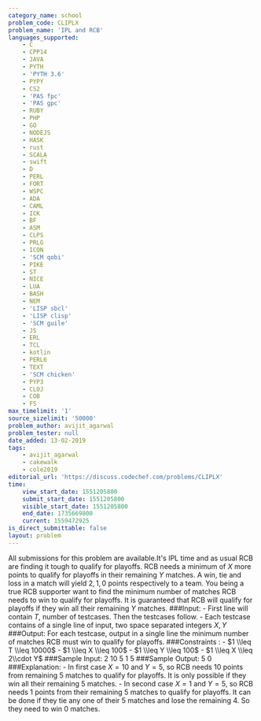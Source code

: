 ```yaml
---
category_name: school
problem_code: CLIPLX
problem_name: 'IPL and RCB'
languages_supported:
    - C
    - CPP14
    - JAVA
    - PYTH
    - 'PYTH 3.6'
    - PYPY
    - CS2
    - 'PAS fpc'
    - 'PAS gpc'
    - RUBY
    - PHP
    - GO
    - NODEJS
    - HASK
    - rust
    - SCALA
    - swift
    - D
    - PERL
    - FORT
    - WSPC
    - ADA
    - CAML
    - ICK
    - BF
    - ASM
    - CLPS
    - PRLG
    - ICON
    - 'SCM qobi'
    - PIKE
    - ST
    - NICE
    - LUA
    - BASH
    - NEM
    - 'LISP sbcl'
    - 'LISP clisp'
    - 'SCM guile'
    - JS
    - ERL
    - TCL
    - kotlin
    - PERL6
    - TEXT
    - 'SCM chicken'
    - PYP3
    - CLOJ
    - COB
    - FS
max_timelimit: '1'
source_sizelimit: '50000'
problem_author: avijit_agarwal
problem_tester: null
date_added: 13-02-2019
tags:
    - avijit_agarwal
    - cakewalk
    - cole2019
editorial_url: 'https://discuss.codechef.com/problems/CLIPLX'
time:
    view_start_date: 1551205800
    submit_start_date: 1551205800
    visible_start_date: 1551205800
    end_date: 1735669800
    current: 1559472925
is_direct_submittable: false
layout: problem
---
```

All submissions for this problem are available.It's IPL time and as usual RCB are finding it tough to qualify for playoffs. RCB needs a minimum of $X$ more points to qualify for playoffs in their remaining $Y$ matches. A win, tie and loss in a match will yield $2,1,0$ points respectively to a team. You being a true RCB supporter want to find the minimum number of matches RCB needs to win to qualify for playoffs. It is guaranteed that RCB will qualify for playoffs if they win all their remaining $Y$ matches. ###Input: - First line will contain $T$, number of testcases. Then the testcases follow. - Each testcase contains of a single line of input, two space separated integers $X, Y$ ###Output: For each testcase, output in a single line the minimum number of matches RCB must win to qualify for playoffs. ###Constraints : - $1 \\leq T \\leq 10000$ - $1 \\leq X \\leq 100$ - $1 \\leq Y \\leq 100$ - $1 \\leq X \\leq 2\\cdot Y$ ###Sample Input: 2 10 5 1 5 ###Sample Output: 5 0 ###Explanation: - In first case $X=10$ and $Y=5$, so RCB needs $10$ points from remaining $5$ matches to qualify for playoffs. It is only possible if they win all their remaining $5$ matches. - In second case $X=1$ and $Y=5$, so RCB needs $1$ points from their remaining $5$ matches to qualify for playoffs. It can be done if they tie any one of their $5$ matches and lose the remaining $4$. So they need to win $0$ matches.
